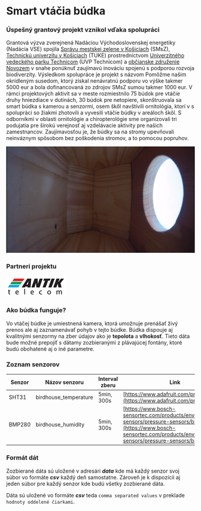 # Smart vtáčia búdka

### __Úspešný grantový projekt vznikol vďaka spolupráci__

Grantová výzva zverejnená Nadáciou Východoslovenskej energetiky (Nadácia VSE) spojila [Správu mestskej zelene v Košiciach](https://www.smsz.sk/?m_it=false) (SMsZ), [Technickú univerzitu v Košiciach](https://www.tuke.sk/) (TUKE) prostredníctvom [Univerzitného vedeckého parku Technicom](https://www.uvptechnicom.sk/) (UVP Technicom) a [občianske združenie Novozem](http://novozem.sk/) v snahe ponúknuť zaujímavú inováciu spojenú s podporou rozvoja biodiverzity. Výsledkom spolupráce je projekt s názvom Pomôžme našim okrídleným susedom, ktorý získal nenávratnú podporu vo výške takmer 5000 eur a bola dofinancovaná zo zdrojov SMsZ sumou takmer 1000 eur. V rámci projektových aktivít sa v meste rozmiestnilo 75 búdok pre vtáčie druhy hniezdiace v dutinách, 30 búdok pre netopiere, skonštruovala sa smart búdka s kamerou a senzormi, osem škôl navštívili ornitológia, ktorí v s spolupráci so žiakmi zhotovili a vyvesili vtáčie búdky v areáloch škôl. S odborníkmi v oblasti ornitológie a chiropterológie sme organizovali tri podujatia pre širokú verejnosť aj vzdelávacie aktivity pre našich zamestnancov. Zaujímavosťou je, že búdky sa na stromy upevňovali neinváznym spôsobom bez poškodenia stromov, a to pomocou popruhov.

![Projektova foto](assets/budka.png)

### __Partneri projektu__

![Partner Antik](assets/antik.png)



### __Ako búdka funguje?__

Vo vtáčej búdke je umiestnená kamera, ktorá umožnuje prenášať živý prenos ale aj zaznamenávať pohyb v tejto búdke. Búdka dispouje aj kvalitnými senzormy na zber údajov ako je **tepolota** a **vlhokosť**. Tieto dáta bude možné prepojiť s dátamy zozbieranými z plávajúcej fontány, ktoré budú obohatené aj o iné parametre.

### __Zoznam senzorov__

| Senzor | Názov senzoru | Interval zberu | Link |
| - | - | - | - |
| SHT31 | birdhouse_temperature | 5min, 300s | [https://www.adafruit.com/product/2857](https://www.adafruit.com/product/2857) |
| BMP280 | birdhouse_humidity | 5min, 300s | [https://www.bosch-sensortec.com/products/environmental-sensors/pressure-sensors/bmp280/](https://www.bosch-sensortec.com/products/environmental-sensors/pressure-sensors/bmp280/) |


### __Formát dát__

Zozbierané dáta sú uložené v adresári _**data**_ kde má každý senzor svoj súbor vo formáte _**csv**_ každý deň samostatne. Zároveň je k dispozícii aj jeden súbor pre každý senzor kde budú všetky zozbierané dáta.

Dáta sú uložené vo formáte _**csv**_ teda ``comma separated values`` v preklade ``hodnoty oddelené čiarkami``.
